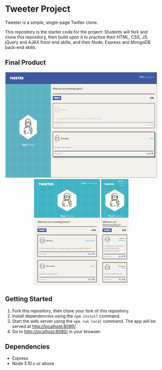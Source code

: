 # Tweeter Project

Tweeter is a simple, single-page Twitter clone.

This repository is the starter code for the project: Students will fork and clone this repository, then build upon it to practice their HTML, CSS, JS, jQuery and AJAX front-end skills, and their Node, Express and MongoDB back-end skills.

## Final Product

<p align="center">
  <img src="https://github.com/dpletzke/tweeter/blob/master/docs/view-desktop.png?raw=true" height="350">
  <img src="https://github.com/dpletzke/tweeter/blob/master/docs/view-tablet.png?raw=true" height="350">
  <img src="https://github.com/dpletzke/tweeter/blob/master/docs/view-mobile.png?raw=true" height="350">
</p>

## Getting Started

1. Fork this repository, then clone your fork of this repository.
2. Install dependencies using the `npm install` command.
3. Start the web server using the `npm run local` command. The app will be served at <http://localhost:8080/>.
4. Go to <http://localhost:8080/> in your browser.

## Dependencies

- Express
- Node 5.10.x or above
